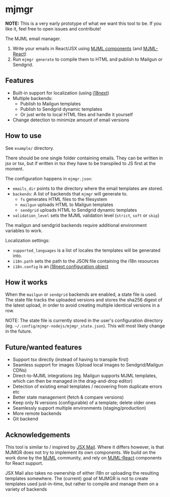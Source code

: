 # mjmgr

**NOTE:** This is a very early prototype of what we want this tool to be. If you like it,
feel free to open issues and contribute!

The MJML email manager.

1. Write your emails in React/JSX using [MJML components](https://mjml.io/) (and
   [MJML-React](https://github.com/Faire/mjml-react))
2. Run `mjmgr generate` to compile them to HTML and publish to Mailgun or Sendgrid.

## Features

-   Built-in support for localization (using [i18next](https://www.i18next.com/))
-   Multiple backends:
    -   Publish to Mailgun templates
    -   Publish to Sendgrid dynamic templates
    -   Or just write to local HTML files and handle it yourself
-   Change detection to minimize amount of email versions

## How to use

See `example/` directory.

There should be one single folder containing emails. They can be written in jsx or tsx,
but if written in tsx they have to be transpiled to JS first at the moment.

The configuration happens in `mjmgr.json`:

-   `emails_dir` points to the directory where the email templates are stored.
-   `backends`: A list of backends that `mjmgr` will generate to.
    -   `fs` generates HTML files to the filesystem
    -   `mailgun` uploads HTML to Mailgun templates
    -   `sendgrid` uploads HTML to Sendgrid dynamic templates
-   `validation_level` sets the MJML validation level (`strict`, `soft` or `skip`)

The mailgun and sendgrid backends require additional environment variables to work.

Localization settings:

-   `supported_languages` is a list of locales the templates will be generated into.
-   `i18n.path` sets the path to the JSON file containing the i18n resources
-   `i18n.config` is an [i18next configuration object](https://www.i18next.com/overview/configuration-options)

## How it works

When the `mailgun` or `sendgrid` backends are enabled, a state file is used. The state
file tracks the uploaded versions and stores the sha256 digest of the latest upload, in
order to avoid creating multiple identical versions in a row.

NOTE: The state file is currently stored in the user's configuration directory (eg.
`~/.config/mjmgr-nodejs/mjmgr_state.json`). This will most likely change in the future.

## Future/wanted features

-   Support tsx directly (instead of having to transpile first)
-   Seamless support for images (Upload local images to Sendgrid/Mailgun CDNs)
-   Direct-to-MJML integrations (eg. Mailgun supports MJML templates, which can then be
    managed in the drag-and-drop editor)
-   Detection of existing email templates / recovering from duplicate errors etc
-   Better state management (fetch & compare versions)
-   Keep only N versions (configurable) of a template; delete older ones
-   Seamlessly support multiple environments (staging/production)
-   More remote backends
-   Git backend

## Acknowledgements

This tool is similar to / inspired by [JSX Mail](https://jsx-mail.org/).
Where it differs however, is that MJMGR does not try to implement its own components.
We build on the work done by the [MJML](https://mjml.io/) community, and rely on
[MJML-React](https://github.com/Faire/mjml-react) components for React support.

JSX Mail also takes no ownership of either i18n or uploading the resulting templates
somewhere. The (current) goal of MJMGR is not to create templates used just-in-time, but
rather to compile and manage them on a variety of backends
